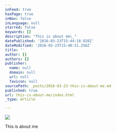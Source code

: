 ```yaml
---
inFeed: true
hasPage: true
inNav: false
inLanguage: null
starred: false
keywords: []
description: "This is about me\_"
datePublished: '2016-03-23T15:44:18.928Z'
dateModified: '2016-03-23T15:40:31.256Z'
title: ''
author: []
authors: []
publisher:
  name: null
  domain: null
  url: null
  favicon: null
sourcePath: _posts/2016-03-23-this-is-about-me.md
published: true
url: this-is-about-me/index.html
_type: Article

---
```

![](https://the-grid-user-content.s3-us-west-2.amazonaws.com/1c2ef925-64ca-42d6-89fa-a5856756eb07.jpg)

This is about me
